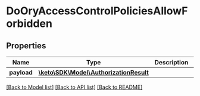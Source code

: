 # DoOryAccessControlPoliciesAllowForbidden

## Properties
Name | Type | Description | Notes
------------ | ------------- | ------------- | -------------
**payload** | [**\keto\SDK\Model\AuthorizationResult**](AuthorizationResult.md) |  | [optional] 

[[Back to Model list]](../README.md#documentation-for-models) [[Back to API list]](../README.md#documentation-for-api-endpoints) [[Back to README]](../README.md)


